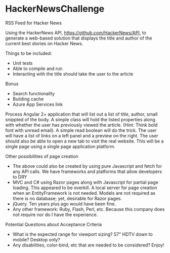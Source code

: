 # HackerNewsChallenge
RSS Feed for Hacker News

Using the HackerNews API, https://github.com/HackerNews/API, to generate a web-based solution that displays the title and author of the current best stories 
on Hacker News.

Things to be included:
  * Unit tests
  * Able to compile and run
  * Interacting with the title should take the user to the article

Bonus
  * Search functionality
  * Building cache
  * Azure App Services link


Process
Angular 2+ application that will list out a list of title, author, small snippted of the body. A simple class will hold the listed properties along with whether
the user has previously viewed the article. (Hint: Think bold font with unread email). A simple read boolean will do the trick. The user will have a list of links
on a left panel and a preview on the right. The user should also be able to open a new tab to visit the real website. This will be a single page using a 
single page application platform. 

Other possibilities of page creation
  * The above could also be created by using pure Javascript and fetch for any API calls. We have frameworks and platforms that allow developers to DRY
  * MVC and C# using Razor pages along with Javascript for partial page loading. This appeared to be overkill. A local server for page creation when an 
    EntityFramework is not needed. Models are not required as there is no database; yet, desirable for Razor pages. 
  * jQuery. Ten years plus ago would have been fine.
  * Any other framework: Ruby, Flash, Perl, etc. Because this company does not require nor do I have the experience. 

Potential Questions about Acceptance Criteria
  * What is the expected range for viewport sizing? 57" HDTV down to mobile? Desktop only?
  * Any disabilities, color-bind, etc that are needed to be considered?
  Enjoy!
